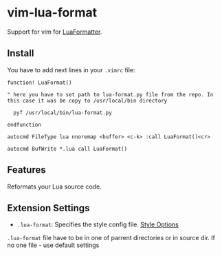 # vim-lua-format

Support for vim for [LuaFormatter](https://github.com/Koihik/LuaFormatter).

## Install

You have to add next lines in your `.vimrc` file:

  `function! LuaFormat()`
  
  `" here you have to set path to lua-format.py file from the repo. In this case it was be copy to /usr/local/bin directory`
  
  `  pyf /usr/local/bin/lua-format.py`
  
  `endfunction`
  
  `autocmd FileType lua nnoremap <buffer> <c-k> :call LuaFormat()<cr>`
  
  `autocmd BufWrite *.lua call LuaFormat()`

## Features

Reformats your Lua source code.

## Extension Settings

* `.lua-format`: Specifies the style config file. [Style Options](https://github.com/Koihik/LuaFormatter/wiki/Style-Config)

`.lua-format` file have to be in one of parrent directories or in source dir. If no one file - use default settings
